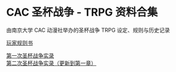 # CAC 圣杯战争 - TRPG 资料合集

由南京大学 CAC 动漫社举办的圣杯战争 TRPG 设定、规则与历史记录

[玩家规则书](./rulebook)

[第一次圣杯战争实录](./history/20170805-FirstWar)   
[第二次圣杯战争实录（更新到第一章）](./history/20170812-SecondWar)